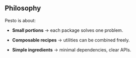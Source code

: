 ## Philosophy

Pesto is about:

* **Small portions** → each package solves one problem.

* **Composable recipes** → utilities can be combined freely.

* **Simple ingredients** → minimal dependencies, clear APIs.
